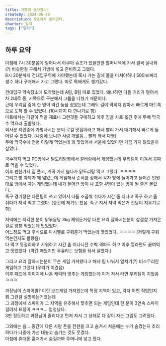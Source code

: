```yaml
---
title: 가평에 놀라갔다!
createBy: 2024-06-29
description: 9명에서 놀러갔다.
charter: 일지
tags: ["일지"]
---
```


## 하루 요약

아침에 7시 30분쯤에 일어나서 아쿠아 슈즈가 있을만한 할머니댁에 가서 결국 실내화(?) 비슷한걸 구해서 가방에 넣고 준비하고 그랬다.  
8시 20분까지 건대입구역에 가야했는데 혹시 가는 길에 물을 마셔야하니 500ml짜리 생수 하나 구매해서 가고 그랬다. 따로 목배게도 챙겨갔다.

건대입구 약속장소에 도착했는데 A팀, B팀 따로 있었다. 왜냐하면 다들 거리가 멀어서 차 2대로 동, 서쪽으로 구분해서 그룹을 나눴기 때문이다.  
근데 우리팀 중에 한 명이 약간 늦잠 잤었는데 그래도 길이 막히지 않아서 빠르게 마트쪽으로 도착 할 수 있었다. (10시까지 다 만나기로 함)  
마트에서는 다같이 먹을 재료나 그런것들 구매하고 이후 짐을 차로 옮긴 후에 두메 막국수 먹으러 출발했다.  
회사분 지인중에 가평사시는 분이 로컬 맛집이라고 해서 빨리 가서 대기해서 빠르게 들어갈 수 있었다. (나중에 보니깐 사람 개많음... 빨리 와서 다행)  
두메 막국수에 전병 이렇게 먹었는데 꽤 맛있어서 서울에 있었다면 가끔 가지 않았을까 싶었다.

국수까지 먹고 PC방에서 닭도리탕빵해서 칼바람에서 게임했는데 우리팀이 이겨서 공짜로 먹을 수 있었다.  
이후 펜션가서 짐 풀고, 계곡 가서 놀다가 닭도리탕 먹고 그랬다. ㅋㅋㅋㅋ  
그리고 방 자체가 꽤 넓었는데 게임해서 순서를 정해서 각자 방에 들어가고 들어간 인원대로 방에서 자는 게임했는데 내가 들어간 방이 나 포함 4명이 있는 방이 될 줄은 몰랐다.  
족구 경기장은 다른팀이 쓰고 있어서 다들 조끔씩 쉬다가 시간 좀 지나고 족구 하고 좀 쉬다가 저녁 먹고 그랬다. (중간에 제기도 찼음. 족구 져서 저녁 먹은거 진팀이 치우기로함)

저녁에는 지각한 분이 닭볶음탕 3kg 재워둔거랑 다른 요리 잘하시는분이 삼겹살 가져온걸로 왕창 먹었는데 맛있었다.  
어느정도 먹고 후식으로 마시멜로 구워준거 먹었는데 맛있었다. ㅋㅋㅋㅋ (저렇게 구워먹는건지도 몰랐음)  
다 먹고 뒷정리하고 샤워하고 시간 좀 지나니깐 수박 격파도 하고 이후 열라면도 끓여먹고 맛있었다. (약간 매웠지만 우유라는 보험을 둬서 살았다.)

그리고 요리 잘하시는분이 무슨 게임 가져왔다고 해서 팀 나눠서 알치기(?) 비스무리한 게임하고 그랬다 (우리가 이겼음)  
이후 패드에 이미지에 나온 캐릭터 맞추는 게임했는데 이거 져서 라면 우리팀이 치웠음 ㅋㅋㅋ

과장님이 스파이빌? 이런 보드게임 가져왔는데 특정 지역이 있고, 각자 어떤 직업인지 뭐 그런걸 설명하는거였는데  
그 과정에서 스파이가 그 지역을 유추해서 맞추면 되는 게임인데 한 분이 3연속 스파이걸려서 표정이 ㅋㅋㅋ... 엄청났다.  
3판 정도하고 과장님이 졸리다고 먼저 자서 그 상태로 다 같이 자는 그림도 그려졌다.

그외에는 음... 중간에 다른 사람 폰을 전원을 끄고 숨겨서 처음에는 누가 숨겼는지 추리하다가 나중에 가선 대놓고 숨기는 것도 웃겼다.  
아침에 휴대폰 훔쳐가서 숨길까봐 주머니에 넣고 잤다.
